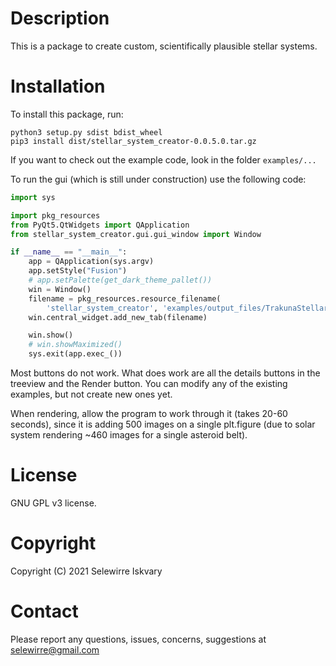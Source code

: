 [comment]: https://www.jetbrains.com/help/pycharm/markdown.html#code-blocks
[comment]: https://www.markdownguide.org/basic-syntax/
# Description
This is a package to create custom, scientifically plausible stellar systems.

# Installation
To install this package, run:

```
python3 setup.py sdist bdist_wheel
pip3 install dist/stellar_system_creator-0.0.5.0.tar.gz
```

If you want to check out the example code, look in the folder `examples/...`

To run the gui (which is still under construction) use the following code:

```python
import sys

import pkg_resources
from PyQt5.QtWidgets import QApplication
from stellar_system_creator.gui.gui_window import Window

if __name__ == "__main__":
    app = QApplication(sys.argv)
    app.setStyle("Fusion")
    # app.setPalette(get_dark_theme_pallet())
    win = Window()
    filename = pkg_resources.resource_filename(
        'stellar_system_creator', 'examples/output_files/TrakunaStellarSystem.ssc')
    win.central_widget.add_new_tab(filename)

    win.show()
    # win.showMaximized()
    sys.exit(app.exec_())
```

Most buttons do not work. What does work are all the details buttons in the treeview and the Render button.
You can modify any of the existing examples, but not create new ones yet.

When rendering, allow the program to work through it (takes 20-60 seconds),
since it is adding 500 images on a single plt.figure (due to solar system rendering ~460 images for a single asteroid belt).

# License 
GNU GPL v3 license.

# Copyright
Copyright (C) 2021 Selewirre Iskvary

# Contact
Please report any questions, issues, concerns, suggestions at <selewirre@gmail.com>
